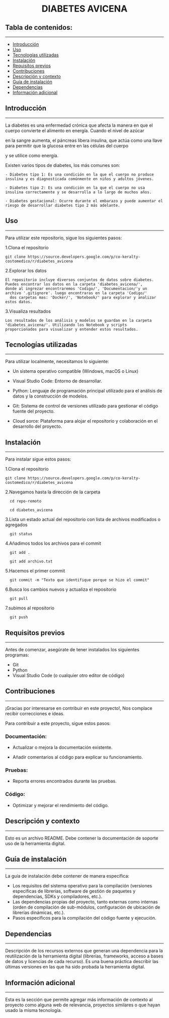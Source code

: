 <h1 align="center"> DIABETES AVICENA </h1>

## Tabla de contenidos:
---
- [Introducción](#introducción)
- [Uso](#uso)
- [Tecnologías utilizadas](#tecnologías-utilizadas)
- [Instalación](#instalación)
- [Requisitos previos](#requisitos-previos)
- [Contribuciones](#contribuciones)
- [Descripción y contexto](#descripción-y-contexto)
- [Guía de instalación](#guía-de-instalación)
- [Dependencias](#dependencias)
- [Información adicional](#información-adicional)

## Introducción
---
La diabetes es una enfermedad crónica que afecta la manera en que el cuerpo convierte el alimento en energía. Cuando el nivel de azúcar

en la sangre aumenta, el páncreas libera insulina, que actúa como una llave para permitir que la glucosa entre en las células del cuerpo

y se utilice como energía.

Existen varios tipos de diabetes, los más comunes son:

	- Diabetes tipo 1: Es una condición en la que el cuerpo no produce insulina y es diagnosticada comúnmente en niños y adultos jóvenes.
 
 	- Diabetes tipo 2: Es una condición en la que el cuerpo no usa insulina correctamente y se desarrolla a lo largo de muchos años.
  
  	- Diabetes gestacional: Ocurre durante el embarazo y puede aumentar el riesgo de desarrollar diabetes tipo 2 más adelante.

## Uso
---
Para utilizar este repositorio, sigue los siguientes pasos:

1.Clona el repositorio

 	git clone https://source.developers.google.com/p/co-keralty-costomedico/r/diabetes_avicena
  
2.Explorar los datos

	El repositorio incluye diversos conjuntos de datos sobre diabetes. Puedes encontrar los datos en la carpeta 'diabetes_avicena/',
 	donde al ingrezar encontraremos 'Codigo/', 'Documentacion/'y un archivo '.gitignore'. luego encontraras en la carpeta 'Codigo/'
      dos carpetas mas: 'Docker/', 'Notebook/' para explorar y analizar estos datos.

3.Visualiza resultados

  	Los resultados de los análisis y modelos se guardan en la carpeta 'diabetes_avicena/'. Utilizando los Notebook y scripts
   	proporcionados para visualizar y entender estos resultados.
   
## Tecnologías utilizadas
---
  Para utilizar localmente, necesitamos lo siguiente:

   - Un sistema operativo compatible (Windows, macOS o Linux)
     
   - Visual Studio Code: Entorno de desarrollar.

   - Python: Lenguaje de programación principal utilizado para el análisis de datos y la construcción de modelos.
     
   - Git: Sistema de control de versiones utilizado para gestionar el código fuente del proyecto.
     
   - Cloud sorce: Plataforma para alojar el repositorio y colaboración en el desarrollo del proyecto.

## Instalación
---
Para instalar sigue estos pasos:

1.Clona el repositorio

 	git clone https://source.developers.google.com/p/co-keralty-costomedico/r/diabetes_avicena
       
2.Navegamos hasta la dirección de la carpeta
   
      cd repo-remoto
  
      cd diabetes_avicena
  
3.Lista un estado actual del repositorio con lista de archivos modificados o agregados

      git status

4.Añadimos todos los archivos para el commit
   
      git add .
   
      git add archivo.txt

5.Hacemos el primer commit
   
      git commit -m "Texto que identifique porque se hizo el commit"

6.Busca los cambios nuevos y actualiza el repositorio
   
      git pull

7.subimos al repositorio
   
      git push

## Requisitos previos
---
Antes de comenzar, asegúrate de tener instalados los siguientes programas:

- Git
- Python 
- Visual Studio Code (o cualquier otro editor de código)
  
## Contribuciones
---
¡Gracias por interesarse en contribuir en este proyecto!, Nos complace recibir correcciones e ideas. 

Para contribuir a este proyecto, sigue estos pasos:

### Documentación:

- Actualizar o mejora la documentación existente.

- Añadir comentarios al código para explicar su funcionamiento.

### Pruebas:

- Reporta errores encontrados durante las pruebas.

### Código:

- Optimizar y mejorar el rendimiento del código.

## Descripción y contexto
---
Esto es un archivo README. Debe contener la documentación de soporte uso de la herramienta digital. 
 	
## Guía de instalación
---
La guía de instalación debe contener de manera específica:
- Los requisitos del sistema operativo para la compilación (versiones específicas de librerías, software de gestión de paquetes y dependencias, SDKs y compiladores, etc.).
- Las dependencias propias del proyecto, tanto externas como internas (orden de compilación de sub-módulos, configuración de ubicación de librerías dinámicas, etc.).
- Pasos específicos para la compilación del código fuente y ejecución.

## Dependencias
---
Descripción de los recursos externos que generan una dependencia para la reutilización de la herramienta digital (librerías, frameworks, acceso a bases de datos y licencias de cada recurso). Es una buena práctica describir las últimas versiones en las que ha sido probada la herramienta digital. 

## Información adicional
---
Esta es la sección que permite agregar más información de contexto al proyecto como alguna web de relevancia, proyectos similares o que hayan usado la misma tecnología.

